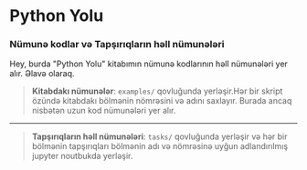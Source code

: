 # Python Yolu

### Nümunə kodlar və Tapşırıqların həll nümunələri

Hey, burda "Python Yolu" kitabımın nümunə kodlarının həll nümunələri yer alır. Əlavə olaraq.

> **Kitabdakı nümunələr**: `examples/` qovluğunda yerləşir.Hər bir skript özündə kitabdakı bölmənin nömrəsini və adını saxlayır. Burada ancaq nisbətən uzun kod nümunələri yer alır.
---
> **Tapşırıqların həll nümunələri**: `tasks/` qovluğunda yerləşir və hər bir bölmənin tapşırıqları bölmənin adı və nömrəsinə uyğun adlandırılmış jupyter noutbukda yerləşir.

